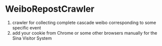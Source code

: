 # WeiboRepostCrawler

1. crawler for collecting complete cascade weibo corresponding to some specific event
2. add your cookie from Chrome or some other browsers manually for the Sina Visitor System

